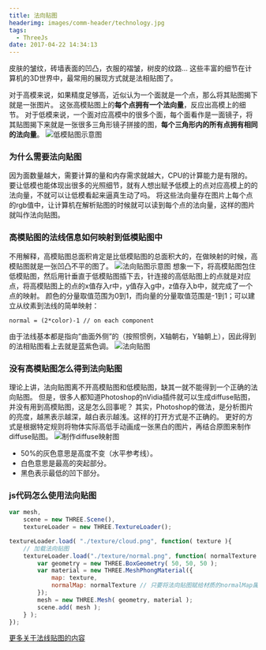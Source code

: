 ```yaml
---
title: 法向贴图
headerimg: images/comm-header/technology.jpg
tags:
  - ThreeJs
date: 2017-04-22 14:34:13
---
```

皮肤的皱纹，砖墙表面的凹凸，衣服的褶皱，树皮的纹路...
这些丰富的细节在计算机的3D世界中，最常用的展现方式就是法相贴图了。
<!-- more -->
对于高模来说，如果精度足够高，近似认为一个面就是一个点，那么将其贴图揭下就是一张图片。
这张高模贴图上的**每个点拥有一个法向量**，反应出高模上的细节。
对于低模来说，一个面对应高模中的很多个面，每个面看作是一面镜子，将其贴图揭下来就是一张很多三角形镜子拼接的图，**每个三角形内的所有点拥有相同的法向量**。
![低模贴图示意图](low_texture.jpg)

### 为什么需要法向贴图
因为面数量越大，需要计算的量和内存需求就越大，CPU的计算能力是有限的。要让低模也能体现出很多的光照细节，就有人想出赋予低模上的点对应高模上的的法向量，不就可以让低模看起来逼真生动了吗。
将这些法向量存在图片上每个点的rgb值中，让计算机在解析贴图的时候就可以读到每个点的法向量，这样的图片就叫作法向贴图。

### 高模贴图的法线信息如何映射到低模贴图中
不用解释，高模贴图总面积肯定是比低模贴图的总面积大的，在做映射的时候，高模贴图就是一张凹凸不平的图了。
![法向贴图示意图](normals.png)
想象一下，将高模贴图包住低模贴图，然后用针垂直于低模贴图插下去，针连接的高低贴图上的点就是对应点，将高模贴图上的点的x值存入r中，y值存入g中，z值存入b中，就完成了一个点的映射。
颜色的分量取值范围为0到1，而向量的分量取值范围是-1到1；可以建立从纹素到法线的简单映射：
```
normal = (2*color)-1 // on each component
```
由于法线基本都是指向”曲面外侧”的（按照惯例，X轴朝右，Y轴朝上），因此得到的法相贴图看上去就是蓝紫色调。
![法向贴图](normal.jpg)

### 没有高模贴图怎么得到法向贴图
理论上讲，法向贴图离不开高模贴图和低模贴图，缺其一就不能得到一个正确的法向贴图。
但是，很多人都知道Photoshop的nVidia插件就可以生成diffuse贴图，并没有用到高模贴图，这是怎么回事呢？
其实，Photoshop的做法，是分析图片的亮度，越黑表示越深，越白表示越浅。这样的打开方式是不正确的。
更好的方式是根据特定规则将物体实际高低手动画成一张黑白的图片，再结合原图来制作diffuse贴图。
![制作diffuse映射图](create_height.png)
- 50%的灰色意思是高度不变（水平参考线）。
- 白色意思是最高的突起部分。
- 黑色表示最低的凹下部分。

### js代码怎么使用法向贴图
```js
var mesh,
    scene = new THREE.Scene(),
    textureLoader = new THREE.TextureLoader();

textureLoader.load( "./texture/cloud.png", function( texture ){
    // 加载法向贴图
    textureLoader.load("./texture/normal.png", function( normalTexture ){
        var geometry = new THREE.BoxGeometry( 50, 50, 50 );
        var material = new THREE.MeshPhongMaterial({
            map: texture, 
            normalMap: normalTexture // 只要将法向贴图赋给材质的normalMap属性即可
        });
        mesh = new THREE.Mesh( geometry, material );
        scene.add( mesh );
    } );
});
```

[更多关于法线贴图的内容](http://www.opengl-tutorial.org/cn/intermediate-tutorials/tutorial-13-normal-mapping/)